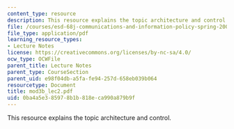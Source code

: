 ```yaml
---
content_type: resource
description: This resource explains the topic architecture and control.
file: /courses/esd-68j-communications-and-information-policy-spring-2006/0ba4a5e385978b1b818eca990a879b9f_mod3b_lec2.pdf
file_type: application/pdf
learning_resource_types:
- Lecture Notes
license: https://creativecommons.org/licenses/by-nc-sa/4.0/
ocw_type: OCWFile
parent_title: Lecture Notes
parent_type: CourseSection
parent_uid: e98f04db-a5fa-fe94-257d-658eb039b064
resourcetype: Document
title: mod3b_lec2.pdf
uid: 0ba4a5e3-8597-8b1b-818e-ca990a879b9f
---
```

This resource explains the topic architecture and control.